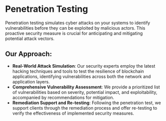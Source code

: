# Penetration Testing

Penetration testing simulates cyber attacks on your systems to identify vulnerabilities before they can be exploited by malicious actors. This proactive security measure is crucial for anticipating and mitigating potential attack vectors.

## **Our Approach:** <a href="#our-approach" id="our-approach"></a>

* **Real-World Attack Simulation**: Our security experts employ the latest hacking techniques and tools to test the resilience of blockchain applications, identifying vulnerabilities across both the network and application layers.
* **Comprehensive Vulnerability Assessment**: We provide a prioritized list of vulnerabilities based on severity, potential impact, and exploitability, accompanied by recommendations for mitigation.
* **Remediation Support and Re-testing**: Following the penetration test, we support clients through the remediation process and offer re-testing to verify the effectiveness of implemented security measures.
